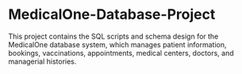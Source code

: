 # MedicalOne-Database-Project
This project contains the SQL scripts and schema design for the MedicalOne database system, which manages patient information, bookings, vaccinations, appointments, medical centers, doctors, and managerial histories.
